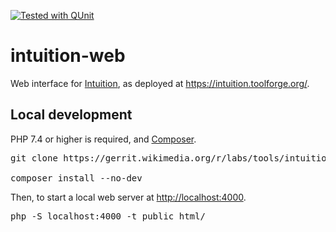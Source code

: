 [![Tested with QUnit](https://img.shields.io/badge/tested_with-qunit-9c3493.svg)](https://qunitjs.com/)

# intuition-web

Web interface for [Intuition](https://gerrit.wikimedia.org/g/labs/tools/intuition), as deployed at <https://intuition.toolforge.org/>.

## Local development

PHP 7.4 or higher is required, and [Composer](https://getcomposer.org).

<pre lang="sh">
git clone https://gerrit.wikimedia.org/r/labs/tools/intuition-web && cd intuition-web

composer install --no-dev
</pre>

Then, to start a local web server at <http://localhost:4000>.

<pre lang="sh">
php -S localhost:4000 -t public_html/
</pre>
